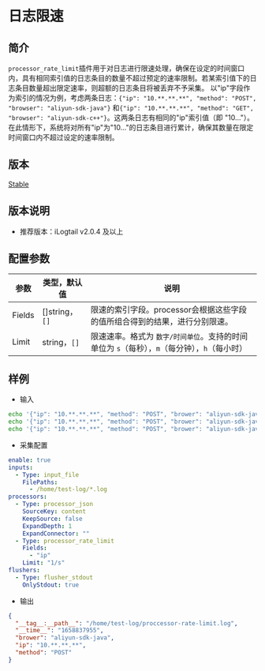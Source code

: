 # 日志限速

## 简介

`processor_rate_limit`插件用于对日志进行限速处理，确保在设定的时间窗口内，具有相同索引值的日志条目的数量不超过预定的速率限制。若某索引值下的日志条目数量超出限定速率，则超额的日志条目将被丢弃不予采集。
以"ip"字段作为索引的情况为例，考虑两条日志：`{"ip": "10.**.**.**", "method": "POST", "browser": "aliyun-sdk-java"}` 和`{"ip": "10.**.**.**", "method": "GET", "browser": "aliyun-sdk-c++"}`。这两条日志有相同的"ip"索引值（即 "10..."）。在此情形下，系统将对所有"ip"为"10..."的日志条目进行累计，确保其数量在限定时间窗口内不超过设定的速率限制。

## 版本

[Stable](../../stability-level.md)

## 版本说明

* 推荐版本：iLogtail v2.0.4 及以上

## 配置参数

| 参数                     | 类型，默认值 | 说明                                                |
| ---------------------- | ------- | ------------------------------------------------- |
| Fields                | []string，`[]` | 限速的索引字段。processor会根据这些字段的值所组合得到的结果，进行分别限速。|
| Limit                | string，`[]` | 限速速率。格式为 `数字/时间单位`。支持的时间单位为 `s`（每秒），`m`（每分钟），`h`（每小时）|

## 样例

* 输入

```bash
echo '{"ip": "10.**.**.**", "method": "POST", "brower": "aliyun-sdk-java"}' >> /home/test-log/proccessor-rate-limit.log
echo '{"ip": "10.**.**.**", "method": "POST", "brower": "aliyun-sdk-java"}' >> /home/test-log/proccessor-rate-limit.log
echo '{"ip": "10.**.**.**", "method": "POST", "brower": "aliyun-sdk-java"}' >> /home/test-log/proccessor-rate-limit.log
```

* 采集配置

```yaml
enable: true
inputs:
  - Type: input_file
    FilePaths: 
      - /home/test-log/*.log
processors:
  - Type: processor_json
    SourceKey: content
    KeepSource: false
    ExpandDepth: 1
    ExpandConnector: ""
  - Type: processor_rate_limit
    Fields:
      - "ip"
    Limit: "1/s"
flushers:
  - Type: flusher_stdout
    OnlyStdout: true
```

* 输出

```json
{
  "__tag__:__path__": "/home/test-log/proccessor-rate-limit.log",
  "__time__": "1658837955",
  "brower": "aliyun-sdk-java",
  "ip": "10.**.**.**",
  "method": "POST"
}
```
